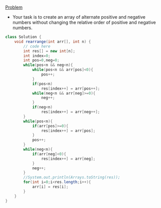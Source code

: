 [Problem](https://practice.geeksforgeeks.org/problems/array-of-alternate-ve-and-ve-nos1401/1)

* Your task is to create an array of alternate positive and negative numbers without changing the relative order of positive and negative numbers.

```java
class Solution {
    void rearrange(int arr[], int n) {
        // code here
        int res[] = new int[n];
        int index=0;
        int pos=0,neg=0;
        while(pos<n && neg<n){
            while(pos<n && arr[pos]<0){
                pos++;
            }
            if(pos<n)
                res[index++] = arr[pos++];
            while(neg<n && arr[neg]>=0){
                neg++;
            }
            if(neg<n)
                res[index++] = arr[neg++];
        }
        while(pos<n){
            if(arr[pos]>=0){
                res[index++] = arr[pos];
            }
            pos++;
        }
        while(neg<n){
            if(arr[neg]<0){
                res[index++] = arr[neg];
            }
            neg++;
        }
        //System.out.println(Arrays.toString(res));
        for(int i=0;i<res.length;i++){
            arr[i] = res[i];
        }
    }
}
```